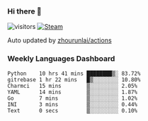 ### Hi there 👋

![visitors](https://visitor-badge.glitch.me/badge?page_id=zhourunlai)
[![Steam](https://img.shields.io/badge/dynamic/json?label=Steam&query=%24.data.totalSubs&url=https%3A%2F%2Fapi.spencerwoo.com%2Fsubstats%2F%3Fsource%3DsteamGames%26queryKey%3D76561198285156854&suffix=%20Games&logo=steam&labelColor=134375&color=0b1a37&longCache=true)](http://steamcommunity.com/profiles/76561198285156854)

Auto updated by <a href="https://github.com/zhourunlai/zhourunlai/actions" target="_blank">zhourunlai/actions</a>

### Weekly Languages Dashboard

<!--PART:wakatime-->
```text
Python    10 hrs 41 mins ████████▒░ 83.72%
gitrebase 1 hr 22 mins   █▒░░░░░░░░ 10.80%
Charmci   15 mins        ▒░░░░░░░░░ 2.05%
YAML      14 mins        ▒░░░░░░░░░ 1.87%
Go        7 mins         ▒░░░░░░░░░ 1.02%
INI       3 mins         ▒░░░░░░░░░ 0.44%
Text      0 secs         ▒░░░░░░░░░ 0.10%
```
<!--PART:wakatime-->
